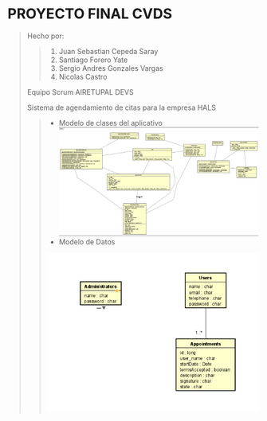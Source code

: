 # PROYECTO FINAL CVDS
> Hecho por:
>
>> 1. Juan Sebastian Cepeda Saray
>> 2. Santiago Forero Yate
>> 3. Sergio Andres Gonzales Vargas
>> 4. Nicolas Castro
>
> Equipo Scrum AIRETUPAL DEVS
> 
> Sistema de agendamiento de citas para la empresa HALS
>> - Modelo de clases del aplicativo
>> ![](src/main/webapp/imagenes/modelo_clases.png)
>> - Modelo de Datos
>>
>> ![](src/main/webapp/imagenes/modelo_BD.png)
>